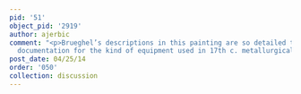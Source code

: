 ```yaml
---
pid: '51'
object_pid: '2919'
author: ajerbic
comment: "<p>Brueghel’s descriptions in this painting are so detailed they serve as
  documentation for the kind of equipment used in 17th c. metallurgical practices.</p>\n"
post_date: 04/25/14
order: '050'
collection: discussion
---
```

